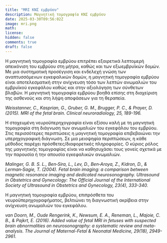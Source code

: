 ```yaml
---
title: "MRI ΚΝΣ εμβρύου"
description: Μαγνητική τομογραφία ΚΝΣ εμβρύου
date: 2025-03-30T09:56:02Z
image: mri.png
math: 
license: 
hidden: false
comments: true
draft: false
---
```


Η μαγνητική τομογραφία εμβρύου επιτρέπει εξαιρετικά λεπτομερή απεικόνιση του εμβρύου στη μήτρα, καθώς και των εξωεμβρυϊκών δομών. Με μια
συστηματική προσέγγιση και ενδελεχή γνώση των αναπτυσσόμενων εγκεφαλικών δομών, η μαγνητική τομογραφία εμβρύου είναι αποτελεσματική στην ανίχνευση
τόσο των λεπτών ανωμαλιών του εμβρυϊκού εγκεφάλου καθώς και στην αξιολόγηση των σύνθετων βλαβών. Η μαγνητική τομογραφία εμβρύου βοηθά επίσης στη διαχείριση της ασθενούς και στη λήψη αποφάσεων για τη θεραπεία. 

*Weisstanner, C., Kasprian, G., Gruber, G. M., Brugger, P. C., & Prayer, D. (2015). MRI of the fetal brain. Clinical neuroradiology, 25, 189-196.*

Η στοχευμένη νευροϋπερηχογραφία είναι εξίσου καλή με τη μαγνητική τομογραφία στη διάγνωση των ανωμαλιών του εγκεφάλου του εμβρύου. Στις περισσότερες περιπτώσεις η μαγνητική τομογραφία επιβεβαιώνει την υπερηχογραφική διάγνωση. Σε μια μειοψηφία περιπτώσεων, η κάθε μέθοδος παρέχει πρόσθετες/διαφορετικές πληροφορίες. Ο κύριος ρόλος της μαγνητικής τομογραφίας είναι να καθησυχάσει τους γονείς σχετικά με την παρουσία ή την απουσία εγκεφαλικών ανωμαλιών.

*Malinger, G. B. S. L., Ben‐Sira, L., Lev, D., Ben‐Aroya, Z., Kidron, D., & Lerman‐Sagie, T. (2004). Fetal brain imaging: a comparison between magnetic resonance imaging and dedicated neurosonography. Ultrasound in Obstetrics and Gynecology: The Official Journal of the International Society of Ultrasound in Obstetrics and Gynecology, 23(4), 333-340.*

Η μαγνητική τομογραφία εμβρύου, επιπρόσθετα του νευροϋπερηχογραφήματος, βελτιώνει τη διαγνωστική ακρίβεια στην ανίχνευση ανωμαλιών του εγκεφάλου.

*van Doorn, M., Oude Rengerink, K., Newsum, E. A., Reneman, L., Majoie, C. B., & Pajkrt, E. (2016). Added value of fetal MRI in fetuses with suspected brain abnormalities on neurosonography: a systematic review and meta-analysis. The Journal of Maternal-Fetal & Neonatal Medicine, 29(18), 2949-2961.*